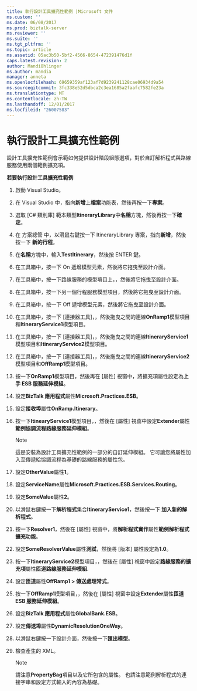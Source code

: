 ```yaml
---
title: 執行設計工具擴充性範例 |Microsoft 文件
ms.custom: ''
ms.date: 06/08/2017
ms.prod: biztalk-server
ms.reviewer: ''
ms.suite: ''
ms.tgt_pltfrm: ''
ms.topic: article
ms.assetid: 05ac3b50-5bf2-4566-8654-472391476d1f
caps.latest.revision: 2
author: MandiOhlinger
ms.author: mandia
manager: anneta
ms.openlocfilehash: 69659359af123af7d9239241128cae06934d9a54
ms.sourcegitcommit: 3fc338e52d5dbca2c3ea1685a2faafc7582fe23a
ms.translationtype: MT
ms.contentlocale: zh-TW
ms.lasthandoff: 12/01/2017
ms.locfileid: "26007583"
---
```

# <a name="running-the-designer-extensibility-sample"></a>執行設計工具擴充性範例
設計工具擴充性範例會示範如何提供設計階段組態選項，對於自訂解析程式與路線服務使用兩個範例擴充項。  
  
 **若要執行設計工具擴充性範例**  
  
1.  啟動 Visual Studio。  
  
2.  在 Visual Studio 中，指向**新增**上**檔案**功能表，然後再按一下**專案**。  
  
3.  選取 [C# 類別庫] 範本類型**ItineraryLibrary**中**名稱**方塊，然後再按一下**確定**。  
  
4.  在 方案總管 中，以滑鼠右鍵按一下 ItineraryLibrary 專案，指向**新增**，然後按一下 **新的行程**。  
  
5.  在**名稱**方塊中，輸入**TestItinerary**，然後按 ENTER 鍵。  
  
6.  在工具箱中，按一下 On 遞增模型元素，然後將它拖曳至設計介面。  
  
7.  在工具箱中，按一下路線服務的模型項目上，，然後將它拖曳至設計介面。  
  
8.  在工具箱中，按一下另一個行程服務模型項目，然後將它拖曳至設計介面。  
  
9. 在工具箱中，按一下 Off 遞增模型元素，然後將它拖曳至設計介面。  
  
10. 在工具箱中，按一下 [連接器工具]，，然後拖曳之間的連線**OnRamp1**模型項目和**ItineraryService1**模型項目。  
  
11. 在工具箱中，按一下 [連接器工具]，，然後拖曳之間的連線**ItineraryService1**模型項目和**ItineraryService2**模型項目。  
  
12. 在工具箱中，按一下 [連接器工具]，，然後拖曳之間的連線**ItineraryService2**模型項目和**OffRamp1**模型項目。  
  
13. 按一下**OnRamp1**模型項目，然後再在 [屬性] 視窗中，將擴充項屬性設定為**上手 ESB 服務延伸模組**。  
  
14. 設定**BizTalk 應用程式**屬性**Microsoft.Practices.ESB**。  
  
15. 設定**接收埠**屬性**OnRamp.Itinerary**。  
  
16. 按一下**ItinearyService1**模型項目，，然後在 [屬性] 視窗中設定**Extender**屬性**範例協調流程路線服務延伸模組**。  
  
    > [!NOTE]
    >  這是安裝為設計工具擴充性範例的一部分的自訂延伸模組。 它可讓您將屬性加入至傳遞給協調流程為基礎的路線服務的屬性包。  
  
17. 設定**OtherValue**屬性**1**。  
  
18. 設定**ServiceName**屬性**Microsoft.Practices.ESB.Services.Routing**。  
  
19. 設定**SomeValue**屬性**2**。  
  
20. 以滑鼠右鍵按一下**解析程式**集合**ItineraryService1**，然後按一下 **加入新的解析程式**。  
  
21. 按一下**Resolver1**，然後在 [屬性] 視窗中，將**解析程式實作**屬性**範例解析程式擴充功能**。  
  
22. 設定**SomeResolverValue**屬性**測試**，然後將 [版本] 屬性設定為**1.0**。  
  
23. 按一下**ItineraryService2**模型項目，，然後在 [屬性] 視窗中設定**路線服務的擴充項**屬性**匝道路線服務延伸模組**.  
  
24. 設定**匝道**屬性**OffRamp1 > 傳送處理常式**。  
  
25. 按一下**OffRamp1**模型項目，，然後在 [屬性] 視窗中設定**Extender**屬性**匝道 ESB 服務延伸模組**。  
  
26. 設定**BizTalk 應用程式**屬性**GlobalBank.ESB**。  
  
27. 設定**傳送埠**屬性**DynamicResolutionOneWay**。  
  
28. 以滑鼠右鍵按一下設計介面，然後按一下**匯出模型**。  
  
29. 檢查產生的 XML。  
  
    > [!NOTE]
    >  請注意**PropertyBag**項目以及它所包含的屬性。 也請注意範例解析程式的連接字串和設定方式輸入的內容為基礎。